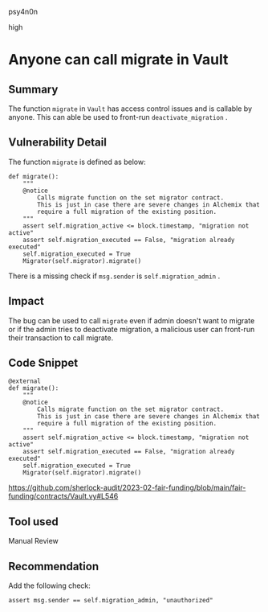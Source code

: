 psy4n0n

high

# Anyone can call migrate in Vault

## Summary

The function `migrate` in `Vault` has access control issues and is callable by anyone. This can able be used to front-run `deactivate_migration` .

## Vulnerability Detail

The function `migrate` is defined as below:
```vyper
def migrate():
    """
    @notice
        Calls migrate function on the set migrator contract.
        This is just in case there are severe changes in Alchemix that
        require a full migration of the existing position.
    """
    assert self.migration_active <= block.timestamp, "migration not active"
    assert self.migration_executed == False, "migration already executed"
    self.migration_executed = True
    Migrator(self.migrator).migrate()
```
There is a missing check if `msg.sender` is `self.migration_admin` . 

## Impact

The bug can be used to call `migrate` even if admin doesn't want to migrate or if the admin tries to deactivate migration, a malicious user can front-run their transaction to call migrate.

## Code Snippet

```vyper
@external
def migrate():
    """
    @notice
        Calls migrate function on the set migrator contract.
        This is just in case there are severe changes in Alchemix that
        require a full migration of the existing position.
    """
    assert self.migration_active <= block.timestamp, "migration not active"
    assert self.migration_executed == False, "migration already executed"
    self.migration_executed = True
    Migrator(self.migrator).migrate()
```

https://github.com/sherlock-audit/2023-02-fair-funding/blob/main/fair-funding/contracts/Vault.vy#L546

## Tool used

Manual Review

## Recommendation

Add the following check:
```vyper
assert msg.sender == self.migration_admin, "unauthorized"
```